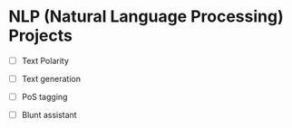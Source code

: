 # NLP (Natural Language Processing) Projects

- [ ] Text Polarity

- [ ] Text generation

- [ ] PoS tagging

- [ ] Blunt assistant

